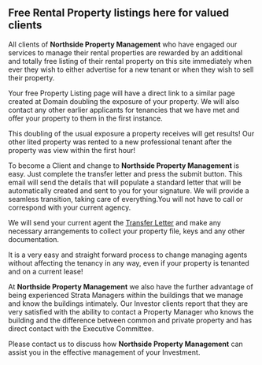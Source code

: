 ## Free Rental Property listings here for valued clients ##

All clients of **Northside Property Management** who have engaged our services to manage their rental properties are rewarded by an additional and totally free listing of their rental property on this site immediately when ever they wish to either advertise for a new tenant or when they wish to sell their property.

Your free Property Listing page will have a direct link to a similar page created at Domain doubling the exposure of your property. We will also contact any other earlier applicants for tenancies that we have met and offer your property to them in the first instance.

This doubling of the usual exposure a property receives will get results! Our other lited property was rented to a new professional tenant after the property was view within the first hour!


To become a Client and change to **Northside Property Management** is easy. Just complete the transfer letter and press the submit button. This email will send the details that will populate a standard letter that will be automatically created and sent to you for your signature. We will provide a seamless transition, taking care of everything.You will not have to call or correspond with your current agency.

We will send your current agent the [Transfer Letter](http://sample.com.au "Property_Management_transfer_letter") and make any necessary arrangements to collect your property file, keys and any other documentation.

It is a very easy and straight forward process to change managing agents without affecting the tenancy in any way, even if your property is tenanted and on a current lease!

At **Northside Property Management** we also have the further advantage of being experienced Strata Managers within the buildings that we manage and know the buildings intimately. Our Investor clients report that they are very satisfied with the ability to contact a Property Manager who knows the building and the difference between common and private property and has direct contact with the Executive Committee.

Please contact us to discuss how **Northside Property Management** can assist you in the effective management of your Investment.